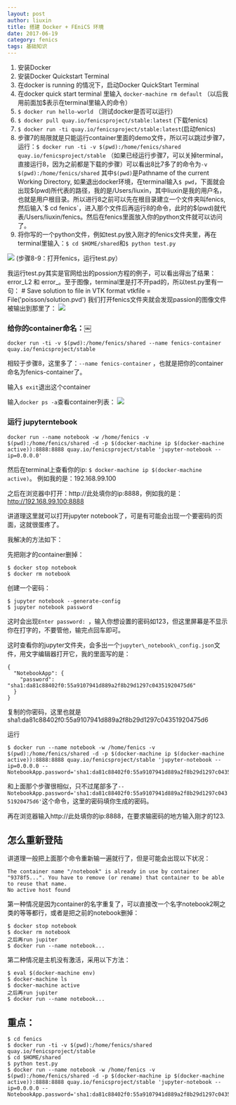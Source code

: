 ```yaml
---
layout: post
author: liuxin
title: 搭建 Docker + FEniCS 环境
date: 2017-06-19
category: fenics
tags: 基础知识
---
```


1. 安装Docker
2. 安装Docker Quickstart Terminal
3. 在docker is running 的情况下，启动Docker QuickStart Terminal
4. 在docker quick start terminal 里输入 `docker-machine rm default` （以后我用前面加$表示在terminal里输入的命令）
5. `$ docker run hello-world` （测试docker是否可以运行）
6. `$ docker pull quay.io/fenicsproject/stable:latest` (下载fenics)
7. `$ docker run -ti quay.io/fenicsproject/stable:latest`(启动fenics)
8. 步骤7的局限就是只能运行container里面的demo文件，所以可以跳过步骤7，运行：`$ docker run -ti -v $(pwd):/home/fenics/shared quay.io/fenicsproject/stable` （如果已经运行步骤7，可以关掉terminal，直接运行8，因为之前都是下载的步骤）可以看出8比7多了的命令为`-v $(pwd):/home/fenics/shared` 其中`$(pwd)`是Pathname of the current Working Directory, 如果退出docker环境，在terminal输入`$ pwd`，下面就会出现$(pwd)所代表的路径，我的是/Users/liuxin，其中liuxin是我的用户名，也就是用户根目录。所以进行8之前可以先在根目录建立一个文件夹叫fenics, 然后输入`$ cd fenics`，进入那个文件后再运行8的命令，此时的$(pwd)就代表/Users/liuxin/fenics。然后在fenics里面放入你的python文件就可以访问了。
9. 将你写的一个python文件，例如test.py放入刚才的fenics文件夹里，再在terminal里输入：`$ cd $HOME/shared`和`$ python test.py`

![][image-1]
(步骤8-9：打开fenics，运行test.py）

我运行test.py其实是官网给出的possion方程的例子，可以看出得出了结果：error\_L2 和 error\_。至于图像，terminal里是打不开pad的，所以test.py里有一句：
	# Save solution to file in VTK format
	vtkfile = File('poisson/solution.pvd')
我们打开fenics文件夹就会发现passion的图像文件被输出到那里了：
![][image-2]

### 给你的container命名：￼
	docker run -ti -v $(pwd):/home/fenics/shared --name fenics-container quay.io/fenicsproject/stable 

相较于步骤8，这里多了：`--name fenics-container` ，也就是把你的container命名为fenics-container了。

输入`$ exit`退出这个container

输入`docker ps -a`查看container列表：
![][image-3]

### 运行 jupyterntebook
	docker run --name notebook -w /home/fenics -v $(pwd):/home/fenics/shared -d -p $(docker-machine ip $(docker-machine active)):8888:8888 quay.io/fenicsproject/stable 'jupyter-notebook --ip=0.0.0.0'

然后在terminal上查看你的ip:
`$ docker-machine ip $(docker-machine active)`。
例如我的是：192.168.99.100

之后在浏览器中打开：http://此处填你的ip:8888，例如我的是：http://192.168.99.100:8888

讲道理这里就可以打开jupyter notebook了，可是有可能会出现一个要密码的页面，这就很蛋疼了。

我解决的方法如下：

先把刚才的container删掉：

	$ docker stop notebook
	$ docker rm notebook

创建一个密码：

	$ jupyter notebook --generate-config
	$ jupyter notebook password

这时会出现`Enter password: `，输入你想设置的密码如123，但这里屏幕是不显示你在打字的，不要管他，输完点回车即可。

这时查看你的jupyter文件夹，会多出一个`jupyter\_notebook\_config.json`文件，用文字编辑器打开它，我的里面写的是：

	{
	  "NotebookApp": {
	    "password": "sha1:da81c88402f0:55a9107941d889a2f8b29d1297c04351920475d6"
	  }
	}

复制的你密码，这里也就是sha1:da81c88402f0:55a9107941d889a2f8b29d1297c04351920475d6

运行

	$ docker run --name notebook -w /home/fenics -v $(pwd):/home/fenics/shared -d -p $(docker-machine ip $(docker-machine active)):8888:8888 quay.io/fenicsproject/stable 'jupyter-notebook --ip=0.0.0.0 --NotebookApp.password='sha1:da81c88402f0:55a9107941d889a2f8b29d1297c04351920475d6''

和上面那个步骤很相似，只不过尾部多了`--NotebookApp.password='sha1:da81c88402f0:55a9107941d889a2f8b29d1297c04351920475d6'`这个命令，这里的密码填你生成的密码。

再在浏览器输入http://此处填你的ip:8888，在要求输密码的地方输入刚才的123.

## 怎么重新登陆

讲道理一般把上面那个命令重新输一遍就行了，但是可能会出现以下状况：

	The container name "/notebook" is already in use by container "9378f5...". You have to remove (or rename) that container to be able to reuse that name.
	No active host found

第一种情况是因为container的名字重复了，可以直接改一个名字notebook2啊之类的等等都行，或者是把之前的notebook删掉：

	$ docker stop notebook
	$ docker rm notebook
	之后再run jupiter
	$ docker run --name notebook...

第二种情况是主机没有激活，采用以下方法：

	$ eval $(docker-machine env)
	$ docker-machine ls
	$ docker-machine active
	之后再run jupiter
	$ docker run --name notebook...

## 重点：
	$ cd fenics
	$ docker run -ti -v $(pwd):/home/fenics/shared quay.io/fenicsproject/stable
	$ cd $HOME/shared
	$ python test.py
	$ docker run --name notebook -w /home/fenics -v $(pwd):/home/fenics/shared -d -p $(docker-machine ip $(docker-machine active)):8888:8888 quay.io/fenicsproject/stable 'jupyter-notebook --ip=0.0.0.0 --NotebookApp.password='sha1:da81c88402f0:55a9107941d889a2f8b29d1297c04351920475d6''

[image-1]:	http://wx3.sinaimg.cn/mw690/8db2c8cbgy1fhaqlhm8jpj20lf0jmjv1.jpg
[image-2]:	http://wx1.sinaimg.cn/mw690/8db2c8cbgy1fhaqlk9tfpj207502baa6.jpg
[image-3]:	http://wx2.sinaimg.cn/mw690/8db2c8cbgy1fhaqllmbr9j20xq04rabp.jpg